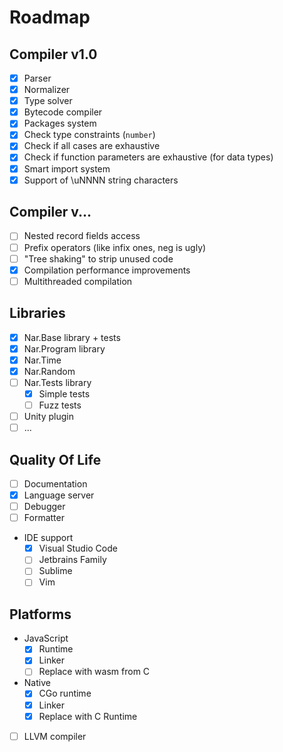 # Roadmap

## Compiler v1.0
* [x] Parser
* [x] Normalizer
* [x] Type solver
* [x] Bytecode compiler
* [x] Packages system
* [x] Check type constraints (`number`)
* [x] Check if all cases are exhaustive
* [x] Check if function parameters are exhaustive (for data types)
* [x] Smart import system
* [x] Support of \uNNNN string characters

## Compiler v...
* [ ] Nested record fields access
* [ ] Prefix operators (like infix ones, neg is ugly)
* [ ] "Tree shaking" to strip unused code
* [x] Compilation performance improvements
* [ ] Multithreaded compilation
  
## Libraries
* [x] Nar.Base library + tests
* [x] Nar.Program library
* [x] Nar.Time
* [x] Nar.Random
* [ ] Nar.Tests library
  * [x] Simple tests
  * [ ] Fuzz tests
* [ ] Unity plugin
* [ ] ...

## Quality Of Life
* [ ] Documentation
* [x] Language server
* [ ] Debugger
* [ ] Formatter
* IDE support
  * [x] Visual Studio Code
  * [ ] Jetbrains Family
  * [ ] Sublime
  * [ ] Vim

## Platforms
* JavaScript
  * [x] Runtime
  * [x] Linker
  * [ ] Replace with wasm from C
* Native
  * [x] CGo runtime
  * [x] Linker
  * [x] Replace with C Runtime
* [ ] LLVM compiler
